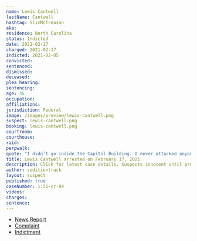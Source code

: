 ```yaml
---
name: Lewis Cantwell
lastName: Cantwell
hashtag: SlimMcTreason
aka:
residence: North Carolina
status: Indicted
date: 2021-02-17
charged: 2021-02-17
indicted: 2021-02-05
convicted:
sentenced:
dismissed:
deceased:
plea_hearing:
sentencing:
age: 35
occupation:
affiliations:
jurisdiction: Federal
image: /images/preview/lewis-cantwell.png
suspect: lewis-cantwell.png
booking: lewis-cantwell.png
courtroom:
courthouse:
raid:
perpwalk:
quote: "I didn’t go inside the Capitol Building. I never attacked anyone. I was there filming."
title: Lewis Cantwell arrested on February 17, 2021
description: Click for latest case details. Suspects innocent until proven guilty.
author: seditiontrack
layout: suspect
published: true
caseNumber: 1:21-cr-89
videos:
charges:
sentence:
---
```

- [News Report](https://www.smokymountainnews.com/news/item/30846-sylva-man-arrested-in-connection-with-capitol-riots)
- [Complaint](https://extremism.gwu.edu/sites/g/files/zaxdzs2191/f/Lewis%20Easton%20Cantwell%20Indictment.pdf)
- [Indictment](https://www.justice.gov/usao-dc/case-multi-defendant/file/1378511/download)
